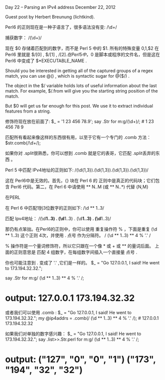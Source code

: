 Day 22 – Parsing an IPv4 address December 22, 2012


Guest post by Herbert Breunung (lichtkind).




Perl6 的正则现在是一种子语言了，很多语法没有变:
/\d+/

捕获数字：
/(\d+)/

现在 $0 存储着匹配到的数字，而不是 Perl 5 中的 $1. 所有的特殊变量 $0,$1,$2 在 Perl6 里就是 $/[0] ,  $/[1] ,  $/[2] . 在Perl 5 中，$0 是脚本或程序的文件名，但是这在 Perl6 中变成了 $*EXECUTABLE_NAME .

Should you be interested in getting all of the captured groups of a regex match, you can use  @() , which is syntactic sugar for  @($/) .

The object in the  $/  variable holds lots of useful information about the last match. For example,  $/.from  will give you the starting string position of the match.

But  $0  will get us far enough for this post. We use it to extract individual features from a string.

修饰符现在放在前面了:
$_ = '1 23 456 78.9';
say .Str for m:g/(\d+)/; # 1 23 456 78 9

匹配所有看起来像这样的东西很有用，以至于它有一个专门的 .comb 方法：
$str.comb(/\d+/);


如果你对  .split很熟悉，你可以想到 .comb 就是它的表哥，它匹配  .split丢弃的东西 。 

Perl 5 中匹配 IPv4地址的正则如下:
/(\d{1,3})\.(\d{1,3})\.(\d{1,3})\.(\d{1,3})/

这在 Perl6中是无效的。首先，{} 块在 Perl 6 的 正则中是真正的代码块；它们包含 Perl6 代码。第二，在 Perl 6 中请使用     ** N..M (或 ** N..*)  代替  {N,M}

在PERL

在 Perl 6 中匹配1到3位数字的正则如下:
/\d ** 1..3/

匹配 Ipv4地址：
/(\d**1..3) \. (\d**1..3) \. (\d**1..3) \. (\d**1..3)/

那仍有点笨拙。在Perl6的正则中，你可以使用 重复操作符 %  ，下面是重复 (\d ** 1..3) 这个正则 4次，并使用 . 点号 作为分隔符。
/ (\d ** 1..3) ** 4 % '.' /

% 操作符是一个量词修饰符，所以它只跟在一个像 * 或 + 或 ** 的量词后面。 上面的正则意思是 匹配 4 组数字，在每组数字间插入一个直接量 点号 .

你也可能注意到 \. 变成了 '.' ,它们是一样的。
$_ = "Go 127.0.0.1, I said! He went to 173.194.32.32.";
 
say .Str for m:g/ (\d ** 1..3) ** 4 % '.' /;
# output: 127.0.0.1 173.194.32.32

或者我们可以使用  .comb :
$_ = "Go 127.0.0.1, I said! He went to 173.194.32.32.";
my @ip4addrs = .comb(/ (\d ** 1..3) ** 4 % '.' /);   #  127.0.0.1 173.194.32.32

如果我们对单独的数字感兴趣：
$_ = "Go 127.0.0.1, I said! He went to 173.194.32.32.";
say .list>>.Str.perl for m:g/ (\d ** 1..3) ** 4 % '.' /;
# output: ("127", "0", "0", "1") ("173", "194", "32", "32")